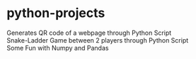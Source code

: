# python-projects
Generates QR code of a webpage through Python Script\
Snake-Ladder Game between 2 players through Python Script\
Some Fun with Numpy and Pandas

